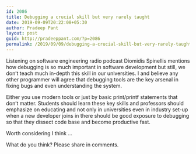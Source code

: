 ```yaml
---
id: 2086
title: Debugging a crucial skill but very rarely taught
date: 2019-09-09T20:22:08+05:30
author: Pradeep Pant
layout: post
guid: http://pradeeppant.com/?p=2086
permalink: /2019/09/09/debugging-a-crucial-skill-but-very-rarely-taught/
---
```

Listening on software engineering radio podcast Diomidis Spinellis mentions how debugging is so much important in software development but still, we don&#8217;t teach much in-depth this skill in our universities. I and believe any other programmer will agree that debugging tools are the key arsenal in fixing bugs and even understanding the system. 

Either you use modern tools or just by basic print/printf statements that don&#8217;t matter. Students should learn these key skills and professors should emphasize on educating and not only in universities even in industry set-up when a new developer joins in there should be good exposure to debugging so that they dissect code base and become productive fast.

Worth considering I think &#8230;

What do you think? Please share in comments.